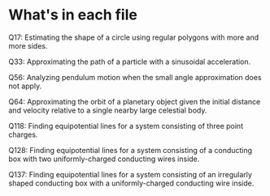 # What's in each file

Q17: Estimating the shape of a circle using regular polygons with more and more sides.

Q33: Approximating the path of a particle with a sinusoidal acceleration.

Q56: Analyzing pendulum motion when the small angle approximation does not apply.

Q64: Approximating the orbit of a planetary object given the initial distance and velocity relative to a single nearby large celestial body.

Q118: Finding equipotential lines for a system consisting of three point charges.

Q128: Finding equipotential lines for a system consisting of a conducting box with two uniformly-charged conducting wires inside.

Q137: Finding equipotential lines for a system consisting of an irregularly shaped conducting box with a uniformly-charged conducting wire inside.

